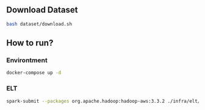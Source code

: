 ## Download Dataset

```sh
bash dataset/download.sh
```

## How to run?

### **Environtment**
```sh
docker-compose up -d
```

### **ELT**
```sh
spark-submit --packages org.apache.hadoop:hadoop-aws:3.3.2 ./infra/elt/elt.py
```
